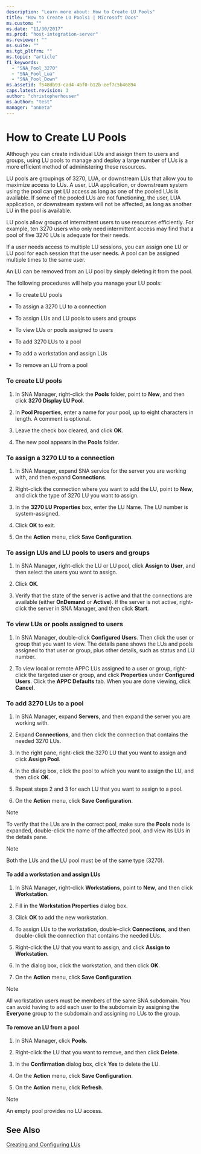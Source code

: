 ```yaml
---
description: "Learn more about: How to Create LU Pools"
title: "How to Create LU Pools1 | Microsoft Docs"
ms.custom: ""
ms.date: "11/30/2017"
ms.prod: "host-integration-server"
ms.reviewer: ""
ms.suite: ""
ms.tgt_pltfrm: ""
ms.topic: "article"
f1_keywords: 
  - "SNA_Pool_3270"
  - "SNA_Pool_Lua"
  - "SNA_Pool_Down"
ms.assetid: f548db93-cad4-4bf0-b12b-eef7c5b46894
caps.latest.revision: 3
author: "christopherhouser"
ms.author: "test"
manager: "anneta"
---
```

# How to Create LU Pools
Although you can create individual LUs and assign them to users and groups, using LU pools to manage and deploy a large number of LUs is a more efficient method of administering these resources.  
  
 LU pools are groupings of 3270, LUA, or downstream LUs that allow you to maximize access to LUs. A user, LUA application, or downstream system using the pool can get LU access as long as one of the pooled LUs is available. If some of the pooled LUs are not functioning, the user, LUA application, or downstream system will not be affected, as long as another LU in the pool is available.  
  
 LU pools allow groups of intermittent users to use resources efficiently. For example, ten 3270 users who only need intermittent access may find that a pool of five 3270 LUs is adequate for their needs.  
  
 If a user needs access to multiple LU sessions, you can assign one LU or LU pool for each session that the user needs. A pool can be assigned multiple times to the same user.  
  
 An LU can be removed from an LU pool by simply deleting it from the pool.  
  
 The following procedures will help you manage your LU pools:  
  
-   To create LU pools  
  
-   To assign a 3270 LU to a connection  
  
-   To assign LUs and LU pools to users and groups  
  
-   To view LUs or pools assigned to users  
  
-   To add 3270 LUs to a pool  
  
-   To add a workstation and assign LUs  
  
-   To remove an LU from a pool  
  
### To create LU pools  
  
1.  In SNA Manager, right-click the **Pools** folder, point to **New**, and then click **3270 Display LU Pool**.  
  
2.  In **Pool Properties**, enter a name for your pool, up to eight characters in length. A comment is optional.  
  
3.  Leave the check box cleared, and click **OK**.  
  
4.  The new pool appears in the **Pools** folder.  
  
### To assign a 3270 LU to a connection  
  
1.  In SNA Manager, expand SNA service for the server you are working with, and then expand **Connections**.  
  
2.  Right-click the connection where you want to add the LU, point to **New**, and click the type of 3270 LU you want to assign.  
  
3.  In the **3270 LU Properties** box, enter the LU Name. The LU number is system-assigned.  
  
4.  Click **OK** to exit.  
  
5.  On the **Action** menu, click **Save Configuration**.  
  
### To assign LUs and LU pools to users and groups  
  
1.  In SNA Manager, right-click the LU or LU pool, click **Assign to User**, and then select the users you want to assign.  
  
2.  Click **OK**.  
  
3.  Verify that the state of the server is active and that the connections are available (either **OnDemand** or **Active**). If the server is not active, right-click the server in SNA Manager, and then click **Start**.  
  
### To view LUs or pools assigned to users  
  
1.  In SNA Manager, double-click **Configured Users**. Then click the user or group that you want to view. The details pane shows the LUs and pools assigned to that user or group, plus other details, such as status and LU number.  
  
2.  To view local or remote APPC LUs assigned to a user or group, right-click the targeted user or group, and click **Properties** under **Configured Users**. Click the **APPC Defaults** tab. When you are done viewing, click **Cancel**.  
  
### To add 3270 LUs to a pool  
  
1.  In SNA Manager, expand **Servers**, and then expand the server you are working with.  
  
2.  Expand **Connections**, and then click the connection that contains the needed 3270 LUs.  
  
3.  In the right pane, right-click the 3270 LU that you want to assign and click **Assign Pool**.  
  
4.  In the dialog box, click the pool to which you want to assign the LU, and then click **OK**.  
  
5.  Repeat steps 2 and 3 for each LU that you want to assign to a pool.  
  
6.  On the **Action** menu, click **Save Configuration**.  
  
> [!NOTE]
>  To verify that the LUs are in the correct pool, make sure the **Pools** node is expanded, double-click the name of the affected pool, and view its LUs in the details pane.  
  
> [!NOTE]
>  Both the LUs and the LU pool must be of the same type (3270).  
  
#### To add a workstation and assign LUs  
  
1.  In SNA Manager, right-click **Workstations**, point to **New**, and then click **Workstation**.  
  
2.  Fill in the **Workstation Properties** dialog box.  
  
3.  Click **OK** to add the new workstation.  
  
4.  To assign LUs to the workstation, double-click **Connections**, and then double-click the connection that contains the needed LUs.  
  
5.  Right-click the LU that you want to assign, and click **Assign to Workstation**.  
  
6.  In the dialog box, click the workstation, and then click **OK**.  
  
7.  On the **Action** menu, click **Save Configuration**.  
  
> [!NOTE]
>  All workstation users must be members of the same SNA subdomain. You can avoid having to add each user to the subdomain by assigning the **Everyone** group to the subdomain and assigning no LUs to the group.  
  
#### To remove an LU from a pool  
  
1.  In SNA Manager, click **Pools**.  
  
2.  Right-click the LU that you want to remove, and then click **Delete**.  
  
3.  In the **Confirmation** dialog box, click **Yes** to delete the LU.  
  
4.  On the **Action** menu, click **Save Configuration**.  
  
5.  On the **Action** menu, click **Refresh**.  
  
> [!NOTE]
>  An empty pool provides no LU access.  
  
## See Also  
 [Creating and Configuring LUs](../core/creating-and-configuring-lus1.md)

